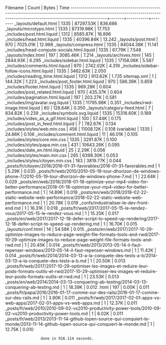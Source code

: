 Filename | Count | Bytes | Time
------------------------------------------------------------------------------------------------------------------------------------------------------------------------------+-------+-----------+--------
\_layouts/default.html | 1335 | 87297.53K | 836.686
\_layouts/microtypo.html | 1335 | 87319.98K | 17.753
\_includes/post.html.liquid | 1312 | 8585.87K | 16.896
\_includes/head.html.liquid | 1335 | 40396.84K | 13.242
\_layouts/post.html | 970 | 7025.01K | 12.966
\_layouts/compress.html | 1335 | 84044.38K | 11.141
\_includes/head-compute-socials.html.liquid | 1335 | 67.79K | 7.548
\_layouts/index.html | 197 | 3085.46K | 7.214
\_layouts/archives.html | 145 | 2844.93K | 6.295
\_includes/sidebar.html.liquid | 1335 | 17158.06K | 5.587
\_includes/comments.html.liquid | 970 | 2742.02K | 4.319
\_includes/sidebar-follow-icons.html.liquid | 1335 | 3462.63K | 2.050
\_includes/reading_time.html.liquid | 1312 | 913.62K | 1.735
sitemap.xml | 1 | 144.32K | 1.223
\_includes/post_footer.html.liquid | 970 | 586.36K | 0.859
\_includes/footer.html.liquid | 1335 | 969.28K | 0.604
\_includes/post_related.html.liquid | 970 | 435.37K | 0.604
\_includes/pagination.html.liquid | 197 | 203.27K | 0.581
\_includes/img/avatar.svg.liquid | 1335 | 11795.98K | 0.351
\_includes/rwd-image.html.liquid | 60 | 128.64K | 0.350
\_layouts/category-feed.html | 7 | 834.82K | 0.239
\_includes/symbols.svg.liquid | 1335 | 15318.60K | 0.189
\_includes/video_as_a_gif.html.liquid | 100 | 57.44K | 0.175
\_includes/post_in_feed.html.liquid | 7 | 782.67K | 0.134
\_includes/styles/web.min.css | 456 | 11008.12K | 0.108
(variable) | 1335 | 24.86K | 0.106
\_includes/comment.html.liquid | 11 | 46.01K | 0.105
\_includes/styles/core.min.css | 1335 | 3291.87K | 0.100
\_includes/styles/papa.min.css | 431 | 10643.26K | 0.095
\_includes/date_en.html.liquid | 25 | 2.29K | 0.056
\_includes/styles/main.min.css | 265 | 6398.30K | 0.053
\_includes/styles/citoyen.min.css | 183 | 3819.77K | 0.044
\_posts/fr/citoyen/2016/2016-01-31-favorables/2016-01-31-favorables.md | 1 | 5.29K | 0.035
\_posts/fr/web/2010/2010-05-19-tour-dhorizon-de-windows-phone-7/2010-05-19-tour-dhorizon-de-windows-phone-7.md | 1 | 22.64K | 0.029
\_posts/en/web/2018/2018-01-18-optimize-your-mp4-video-for-better-performance/2018-01-18-optimize-your-mp4-video-for-better-performance.md | 1 | 14.89K | 0.019
\_posts/en/web/2018/2018-02-22-static-website-web-performance/2018-02-22-static-website-web-performance.md | 1 | 20.78K | 0.019
\_confs/industrialiser-le-dev-front-end.md | 1 | 16.31K | 0.018
\_posts/fr/web/2017/2017-05-15-le-rendez-vous/2017-05-15-le-rendez-vous.md | 1 | 15.25K | 0.017
\_posts/en/web/2017/2017-12-18-defer-script-to-speed-up-rendering/2017-12-18-defer-script-to-speed-up-rendering.md | 1 | 16.70K | 0.015
\_layouts/conf.html | 14 | 54.58K | 0.015
\_posts/en/web/2017/2017-10-29-optimize-images-to-reduce-page-weight-file-formats-tools-and-rwd/2017-10-29-optimize-images-to-reduce-page-weight-file-formats-tools-and-rwd.md | 1 | 20.45K | 0.014
\_posts/fr/web/2013/2013-05-14-il-faut-repenser-windows/2013-05-14-il-faut-repenser-windows.md | 1 | 11.42K | 0.014
\_posts/fr/web/2014/2014-03-13-a-la-conquete-des-tests-a-b/2014-03-13-a-la-conquete-des-tests-a-b.md | 1 | 20.50K | 0.013
\_posts/fr/web/2017/2017-10-29-optimiser-les-images-et-reduire-leur-poids-formats-outils-et-rwd/2017-10-29-optimiser-les-images-et-reduire-leur-poids-formats-outils-et-rwd.md | 1 | 23.53K | 0.013
\_posts/en/web/2014/2014-03-13-conquering-ab-testing/2014-03-13-conquering-ab-testing.md | 1 | 18.39K | 0.012
.html | 197 | 0.00K | 0.011
\_posts/fr/papa/2016/2016-01-17-comme-sur-des-rails/2016-01-17-comme-sur-des-rails.md | 1 | 3.90K | 0.011
\_posts/fr/web/2017/2017-02-01-apps-vs-web-apps/2017-02-01-apps-vs-web-apps.md | 1 | 12.37K | 0.011
\_posts/fr/web/2010/2010-09-02-vs2010-productivity-power-tools/2010-09-02-vs2010-productivity-power-tools.md | 1 | 8.02K | 0.011
\_posts/fr/web/2013/2013-11-14-github-lopen-source-qui-conquiert-le-monde/2013-11-14-github-lopen-source-qui-conquiert-le-monde.md | 1 | 12.75K | 0.010

                    done in 916.114 seconds.
